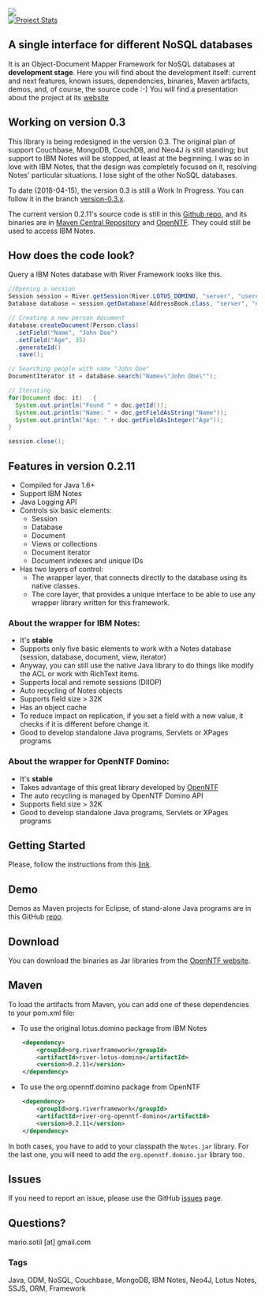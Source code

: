 <img src="http://www.riverframework.org/images/river-header.png" /><br/>
[![Project Stats](https://www.openhub.net/p/river-framework/widgets/project_thin_badge.gif)](https://www.openhub.net/p/river-framework)

## A single interface for different NoSQL databases

It is an Object-Document Mapper Framework for NoSQL databases at **development stage**. Here you will find about the development itself: current and next features, known issues, dependencies, binaries, Maven artifacts, demos, and, of course, the source code :-)  You will find a presentation about the project at its [website](http://www.riverframework.org)

## Working on version 0.3

This library is being redesigned in the version 0.3. The original plan of support 
Couchbase, MongoDB, CouchDB, and Neo4J is still standing; but support to IBM Notes will be
stopped, at least at the beginning. I was so in love with IBM Notes, 
that the design was completely focused on it, resolving Notes' particular situations. 
I lose sight of the other NoSQL databases. 

To date (2018-04-15), the version 0.3 is still a Work In Progress. You can follow it in the branch 
[version-0.3.x](https://github.com/mariosotil/river-framework/tree/version-0.3.x). 

The current version 0.2.11's source code is still in this [Github repo](https://github.com/mariosotil/river-framework),
 and its binaries are in [Maven Central Repository](https://search.maven.org/#artifactdetails%7Corg.riverframework%7Criver-lotus-domino%7C0.2.11%7Cjar)
 and [OpenNTF](http://www.openntf.org/main.nsf/project.xsp?r=project/River%20Framework/releases/). 
They could still be used to access IBM Notes.

## How does the code look?

Query a IBM Notes database with River Framework looks like this.

```java
//Opening a session
Session session = River.getSession(River.LOTUS_DOMINO, "server", "username", "password");
Database database = session.getDatabase(AddressBook.class, "server", "example.nsf");

// Creating a new person document
database.createDocument(Person.class)
  .setField("Name", "John Doe")
  .setField("Age", 35)
  .generateId()
  .save();

// Searching people with name "John Doe"              
DocumentIterator it = database.search("Name=\"John Doe\"");

// Iterating
for(Document doc: it)   {
  System.out.println("Found " + doc.getId());
  System.out.println("Name: " + doc.getFieldAsString("Name"));
  System.out.println("Age: " + doc.getFieldAsInteger("Age"));
}

session.close();
```

## Features in version 0.2.11

- Compiled for Java 1.6+ 
- Support IBM Notes
- Java Logging API
- Controls six basic elements:
  - Session
  - Database
  - Document
  - Views or collections
  - Document iterator
  - Document indexes and unique IDs
- Has two layers of control:
  - The wrapper layer, that connects directly to the database using its native classes. 
  - The core layer, that provides a unique interface to be able to use any wrapper library written for this framework. 


### About the wrapper for IBM Notes:

- It's **stable**
- Supports only five basic elements to work with a Notes database (session, database, document, view, iterator)
- Anyway, you can still use the native Java library to do things like modify the ACL or work with RichText items.
- Supports local and remote sessions (DIIOP) 
- Auto recycling of Notes objects
- Supports field size > 32K
- Has an object cache
- To reduce impact on replication, if you set a field with a new value, it checks if it is different before change it.
- Good to develop standalone Java programs, Servlets or XPages programs 


### About the wrapper for OpenNTF Domino:

- It's **stable**
- Takes advantage of this great library developed by [OpenNTF](http://www.openntf.org/main.nsf/project.xsp?r=project/OpenNTF%20Domino%20API)
- The auto recycling is managed by OpenNTF Domino API
- Supports field size > 32K
- Good to develop standalone Java programs, Servlets or XPages programs 


## Getting Started

Please, follow the instructions from this [link](https://github.com/mariosotil/river-framework-documentation/blob/master/getting-started.md).


## Demo

Demos as Maven projects for Eclipse, of stand-alone Java programs are in this GitHub [repo](https://github.com/mariosotil/river-framework-demo).


## Download

You can download the binaries as Jar libraries from the [OpenNTF website](http://www.openntf.org/main.nsf/project.xsp?r=project/River%20Framework/releases/). 


## Maven

To load the artifacts from Maven, you can add one of these dependencies to your pom.xml file:

- To use the original lotus.domino package from IBM Notes

```xml
    <dependency>
        <groupId>org.riverframework</groupId>
        <artifactId>river-lotus-domino</artifactId>
        <version>0.2.11</version>
    </dependency>
```

- To use the org.openntf.domino package from OpenNTF

```xml
    <dependency>
        <groupId>org.riverframework</groupId>
        <artifactId>river-org-openntf-domino</artifactId>
        <version>0.2.11</version>
    </dependency>
```

In both cases, you have to add to your classpath the `Notes.jar` library. For the last one, you will need to add the `org.openntf.domino.jar` library too.

## Issues

If you need to report an issue, please use the GitHub [issues](https://github.com/mariosotil/river-framework/issues) page.

## Questions?

mario.sotil [at] gmail.com

### Tags

Java, ODM, NoSQL, Couchbase, MongoDB, IBM Notes, Neo4J, Lotus Notes, SSJS, ORM, Framework

